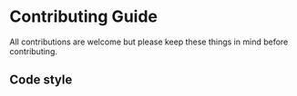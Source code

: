 # Contributing Guide
All contributions are welcome but please keep these things in mind before contributing.

## Code style

